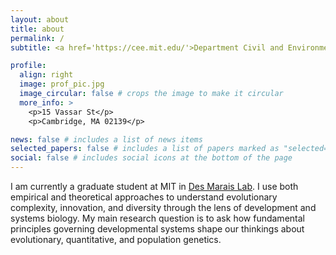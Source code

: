 ```yaml
---
layout: about
title: about
permalink: /
subtitle: <a href='https://cee.mit.edu/'>Department Civil and Environmental Engineering, MIT</a>.

profile:
  align: right
  image: prof_pic.jpg
  image_circular: false # crops the image to make it circular
  more_info: >
    <p>15 Vassar St</p>
    <p>Cambridge, MA 02139</p>

news: false # includes a list of news items
selected_papers: false # includes a list of papers marked as "selected={true}"
social: false # includes social icons at the bottom of the page
---
```

<!--
I received my B.S. from Shanghai Jiao Tong University in 2019 and I visited Harvard Medical School in [Hormoz Lab](https://hormoz.dfci.harvard.edu/) in 2018.   -->

I am currently a graduate student at MIT in [Des Marais Lab](https://sites.google.com/mit.edu/des-marais-group/home). I use both empirical and theoretical approaches to understand evolutionary complexity, innovation, and diversity through the lens of development and systems biology. My main research question is to ask how fundamental principles governing developmental systems shape our thinkings about evolutionary, quantitative, and population genetics.
